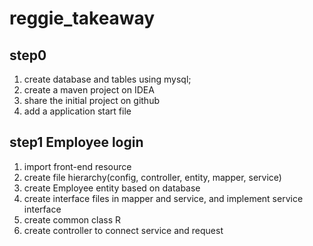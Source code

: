 # reggie_takeaway

## step0
1. create database and tables using mysql;
2. create a maven project on IDEA
3. share the initial project on github
4. add a application start file

## step1 Employee login
1. import front-end resource
2. create file hierarchy(config, controller, entity, mapper, service)
3. create Employee entity based on database
4. create interface files in mapper and service, and implement service interface
5. create common class R<T>
4. create controller to connect service and request
